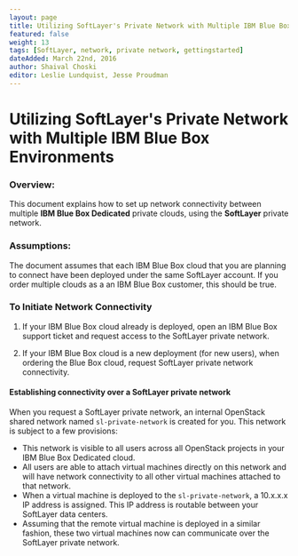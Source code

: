```yaml
---
layout: page
title: Utilizing SoftLayer's Private Network with Multiple IBM Blue Box Environments
featured: false
weight: 13
tags: [SoftLayer, network, private network, gettingstarted]
dateAdded: March 22nd, 2016
author: Shaival Choski
editor: Leslie Lundquist, Jesse Proudman
---
```


# Utilizing SoftLayer's Private Network with Multiple IBM Blue Box Environments

### Overview: 

This document explains how to set up network connectivity between multiple **IBM Blue Box Dedicated** private clouds, using the **SoftLayer** private network. 

### Assumptions: 

The document assumes that each IBM Blue Box cloud that you are planning to connect have been deployed under the same SoftLayer account. If you order multiple clouds as a an IBM Blue Box customer, this should be true.

### To Initiate Network Connectivity

1. If your IBM Blue Box cloud already is deployed, open an IBM Blue Box support ticket and request access to the SoftLayer private network.

2. If your IBM Blue Box cloud is a new deployment (for new users), when ordering the Blue Box cloud, request SoftLayer private network connectivity.

#### Establishing connectivity over a SoftLayer private network

When you request a SoftLayer private network, an internal OpenStack shared network named `sl-private-network` is created for you. This network is subject to a few provisions:

* This network is visible to all users across all OpenStack projects in your IBM Blue Box Dedicated cloud.
* All users are able to attach virtual machines directly on this network and will have network connectivity to all other virtual machines attached to that network.
* When a virtual machine is deployed to the `sl-private-network`, a 10.x.x.x IP address is assigned. This IP address is routable between your SoftLayer data centers. 
* Assuming that the remote virtual machine is deployed in a similar fashion, these two virtual machines now can communicate over the SoftLayer private network. 	
